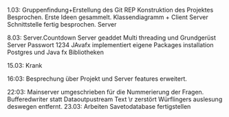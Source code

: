 1.03: Gruppenfindung+Erstellung des Git REP
Konstruktion des Projektes Besprochen.
Erste Ideen gesammelt. Klassendiagramm + Client Server Schnittstelle fertig besprochen.
Server

8.03:
Server.Countdown Server geaddet Multi threading und Grundgerüst Server Passwort 1234
JAvafx implementiert eigene Packages installation Postgres und Java fx Bibliotheken

15.03: Krank

16:03: Besprechung über Projekt und Server features erweitert.

22:03: Mainserver umgeschrieben für die Nummerierung der Fragen. Bufferedwriter statt Dataoutpustream Text \r zerstört Würflingers
       auslesung deswegen entfernt.
23.03: 
Arbeiten Savetodatabase fertigstellen